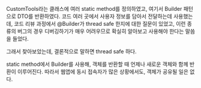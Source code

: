 CustomTools라는 클래스에 여러 static method를 정의하였고, 여기서 Builder 패턴으로 DTO를 반환하였다. 코드 여러 곳에서 사용자 정보를 담아서 전달하는데 사용했는데, 코드 리뷰 과정에서 @Builder가 thread safe 한지에 대한 질문이 있었고, 이런 종류의 버그의 경우 디버깅하기가 매우 어려우므로 확실히 알아보고 사용해야 한다는 말씀을 들었다.

그래서 찾아보았는데, 결론적으로 말하면 thread safe 하다.

static method에서 Builder를 사용해, 객체를 반환할 때 언제나 새로운 객체와 함께 반환이 이루어진다. 따라서 웹앱에 동시 접속자가 많은 상황에서도, 객체가 공유될 일은 없다.

